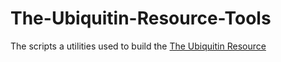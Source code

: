# The-Ubiquitin-Resource-Tools
The scripts a utilities used to build the [The Ubiquitin Resource](https://github.com/varioustoxins/The-Ubiquitin-Resource)

